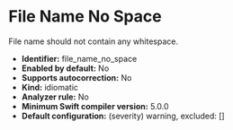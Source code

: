 # File Name No Space

File name should not contain any whitespace.

* **Identifier:** file_name_no_space
* **Enabled by default:** No
* **Supports autocorrection:** No
* **Kind:** idiomatic
* **Analyzer rule:** No
* **Minimum Swift compiler version:** 5.0.0
* **Default configuration:** (severity) warning, excluded: []